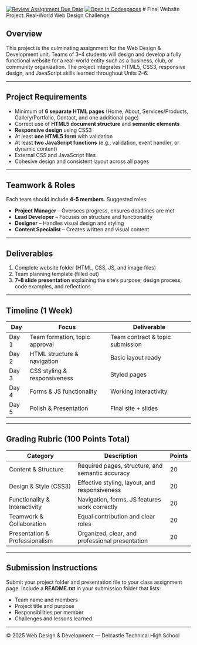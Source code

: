 [![Review Assignment Due Date](https://classroom.github.com/assets/deadline-readme-button-22041afd0340ce965d47ae6ef1cefeee28c7c493a6346c4f15d667ab976d596c.svg)](https://classroom.github.com/a/qmL1l9c6)
[![Open in Codespaces](https://classroom.github.com/assets/launch-codespace-2972f46106e565e64193e422d61a12cf1da4916b45550586e14ef0a7c637dd04.svg)](https://classroom.github.com/open-in-codespaces?assignment_repo_id=21200213)
﻿# Final Website Project: Real-World Web Design Challenge

## Overview
This project is the culminating assignment for the Web Design & Development unit. 
Teams of 3–4 students will design and develop a fully functional website for a real-world entity such as a business, club, or community organization. 
The project integrates HTML5, CSS3, responsive design, and JavaScript skills learned throughout Units 2–6.

---

## Project Requirements
- Minimum of **6 separate HTML pages** (Home, About, Services/Products, Gallery/Portfolio, Contact, and one additional page)
- Correct use of **HTML5 document structure** and **semantic elements**
- **Responsive design** using CSS3
- At least **one HTML5 form** with validation
- At least **two JavaScript functions** (e.g., validation, event handler, or dynamic content)
- External CSS and JavaScript files
- Cohesive design and consistent layout across all pages

---

## Teamwork & Roles
Each team should include **4-5 members**. Suggested roles:
- **Project Manager** – Oversees progress, ensures deadlines are met
- **Lead Developer** – Focuses on structure and functionality
- **Designer** – Handles visual design and styling
- **Content Specialist** – Creates written and visual content

---

## Deliverables
1. Complete website folder (HTML, CSS, JS, and image files)
2. Team planning template (filled out)
3. **7–8 slide presentation** explaining the site’s purpose, design process, code examples, and reflections

---

## Timeline (1 Week)
| Day | Focus | Deliverable |
|------|--------|-------------|
| Day 1 | Team formation, topic approval | Team contract & topic submission |
| Day 2 | HTML structure & navigation | Basic layout ready |
| Day 3 | CSS styling & responsiveness | Styled pages |
| Day 4 | Forms & JS functionality | Working interactivity |
| Day 5 | Polish & Presentation | Final site + slides |

---

## Grading Rubric (100 Points Total)
| Category | Description | Points |
|-----------|--------------|--------|
| Content & Structure | Required pages, structure, and semantic accuracy | 20 |
| Design & Style (CSS3) | Effective styling, layout, and responsiveness | 20 |
| Functionality & Interactivity | Navigation, forms, JS features work correctly | 20 |
| Teamwork & Collaboration | Equal contribution and clear roles | 20 |
| Presentation & Professionalism | Organized, clear, and professional presentation | 20 |

---

## Submission Instructions
Submit your project folder and presentation file to your class assignment page. 
Include a **README.txt** in your submission folder that lists:
- Team name and members
- Project title and purpose
- Responsibilities per member
- Challenges and lessons learned

---

© 2025 Web Design & Development — Delcastle Technical High School

